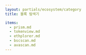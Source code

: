 ```yaml
---
layout: partials/ecosystem/category
title: 블록 탐색기

items:
  - prism.md
  - tokenview.md
  - ethplorer.md
  - bscscan.md
  - avascan.md
---
```

